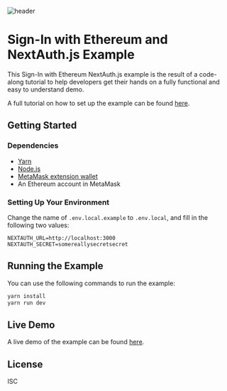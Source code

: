 ![header](/images/siwenextauth.png)

# Sign-In with Ethereum and NextAuth.js Example

This Sign-In with Ethereum NextAuth.js example is the result of a code-along tutorial
to help developers get their hands on a fully functional and easy to understand demo.

A full tutorial on how to set up the example can be found [here](https://docs.login.xyz/integrations/nextauth.js).

## Getting Started

### Dependencies 

- [Yarn](https://classic.yarnpkg.com/en/docs/install)
- [Node.js](https://nodejs.org/en/)
- [MetaMask extension wallet](https://metamask.io/)
- An Ethereum account in MetaMask

### Setting Up Your Environment

Change the name of `.env.local.example` to `.env.local`, and fill in the following two values:

```
NEXTAUTH_URL=http://localhost:3000
NEXTAUTH_SECRET=somereallysecretsecret
```
## Running the Example

You can use the following commands to run the example:

```bash
yarn install
yarn run dev
```

## Live Demo

A live demo of the example can be found [here](https://siwe-next-auth-example2.vercel.app/).

## License
ISC
